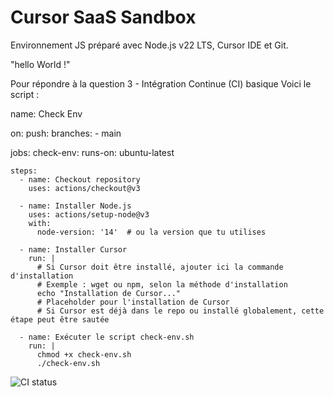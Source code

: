 # Cursor SaaS Sandbox

Environnement JS préparé avec Node.js v22 LTS, Cursor IDE et Git.

"hello World !"

Pour répondre à la question 3 - Intégration Continue (CI) basique
Voici le script :

name: Check Env

on:
push:
branches: - main

jobs:
check-env:
runs-on: ubuntu-latest

    steps:
      - name: Checkout repository
        uses: actions/checkout@v3

      - name: Installer Node.js
        uses: actions/setup-node@v3
        with:
          node-version: '14'  # ou la version que tu utilises

      - name: Installer Cursor
        run: |
          # Si Cursor doit être installé, ajouter ici la commande d'installation
          # Exemple : wget ou npm, selon la méthode d'installation
          echo "Installation de Cursor..."
          # Placeholder pour l'installation de Cursor
          # Si Cursor est déjà dans le repo ou installé globalement, cette étape peut être sautée

      - name: Exécuter le script check-env.sh
        run: |
          chmod +x check-env.sh
          ./check-env.sh

![CI status](https://github.com/AnuKheru/cursor-saaS-sandbox/actions/workflows/ci.yml/badge.svg)
